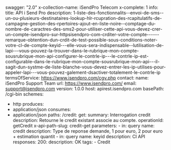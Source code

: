 swagger: "2.0"
x-collection-name: iSendPro Telecom
x-complete: 1
info:
  title: API i Send Pro
  description: 1-liste-des-fonctionnalits--envoi-de-sms--un-ou-plusieurs-destinataires-lookup-hlr-rcupration-des-rcapitulatifs-de-campagne-gestion-des-rpertoires-ajout-en-liste-noire--comptage-du-nombre-de-caractres-des-sms2-pour-utiliser-cette-api-vous-devez-crer-un-compte-isendpro-sur-httpsisendpro-com-crditer-votre-compte------remarque-obtention-dun-crdit-de-test-possible-sous-conditions-noter-votre-cl-de-compte-keyid---elle-vous-sera-indispensable--lutilisation-de-lapi---vous-pouvez-la-trouver-dans-le-rubrique-mon-compte-sousrubrique-mon-api-configurer-le-contrle-ip---le-contrle-ip-est-configurable-dans-le-rubrique-mon-compte-sousrubrique-mon-api---il-sagit-dun-systme-de-liste-blanche-vous-devez-entrer-les-ip-utilises-pour-appeler-lapi---vous-pouvez-galement-dsactiver-totalement-le-contrle-ip
  termsOfService: https://www.isendpro.com/cgv.php
  contact:
    name: iSendPro Support Team
    url: https://www.isendpro.com/
    email: support@isendpro.com
  version: 1.0.0
host: apirest.isendpro.com
basePath: /cgi-bin
schemes:
- http
produces:
- application/json
consumes:
- application/json
paths:
  /credit:
    get:
      summary: Interrogation credit
      description: Retourne le credit existant associe au compte.
      operationId: getCredit
      x-api-path-slug: credit-get
      parameters:
      - in: query
        name: credit
        description: Type de reponse demande, 1 pour euro, 2 pour euro + estimation
          quantit
      - in: query
        name: keyid
        description: Cl API
      responses:
        200:
          description: OK
      tags:
      - Credit